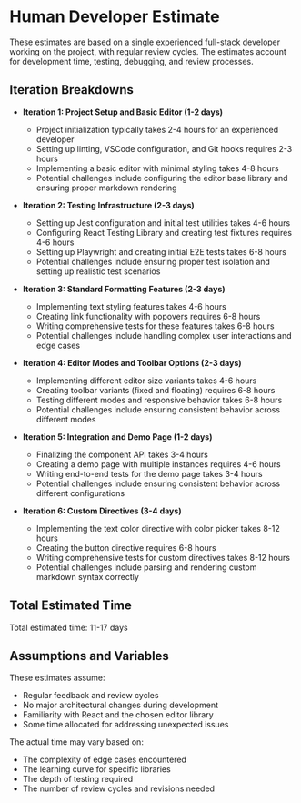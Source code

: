 # Human Developer Estimate

These estimates are based on a single experienced full-stack developer working on the project, with regular review cycles. The estimates account for development time, testing, debugging, and review processes.

## Iteration Breakdowns

- **Iteration 1: Project Setup and Basic Editor (1-2 days)**

  - Project initialization typically takes 2-4 hours for an experienced developer
  - Setting up linting, VSCode configuration, and Git hooks requires 2-3 hours
  - Implementing a basic editor with minimal styling takes 4-8 hours
  - Potential challenges include configuring the editor base library and ensuring proper markdown rendering

- **Iteration 2: Testing Infrastructure (2-3 days)**

  - Setting up Jest configuration and initial test utilities takes 4-6 hours
  - Configuring React Testing Library and creating test fixtures requires 4-6 hours
  - Setting up Playwright and creating initial E2E tests takes 6-8 hours
  - Potential challenges include ensuring proper test isolation and setting up realistic test scenarios

- **Iteration 3: Standard Formatting Features (2-3 days)**

  - Implementing text styling features takes 4-6 hours
  - Creating link functionality with popovers requires 6-8 hours
  - Writing comprehensive tests for these features takes 6-8 hours
  - Potential challenges include handling complex user interactions and edge cases

- **Iteration 4: Editor Modes and Toolbar Options (2-3 days)**

  - Implementing different editor size variants takes 4-6 hours
  - Creating toolbar variants (fixed and floating) requires 6-8 hours
  - Testing different modes and responsive behavior takes 6-8 hours
  - Potential challenges include ensuring consistent behavior across different modes

- **Iteration 5: Integration and Demo Page (1-2 days)**

  - Finalizing the component API takes 3-4 hours
  - Creating a demo page with multiple instances requires 4-6 hours
  - Writing end-to-end tests for the demo page takes 3-4 hours
  - Potential challenges include ensuring consistent behavior across different configurations

- **Iteration 6: Custom Directives (3-4 days)**
  - Implementing the text color directive with color picker takes 8-12 hours
  - Creating the button directive requires 6-8 hours
  - Writing comprehensive tests for custom directives takes 8-12 hours
  - Potential challenges include parsing and rendering custom markdown syntax correctly

## Total Estimated Time

Total estimated time: 11-17 days

## Assumptions and Variables

These estimates assume:

- Regular feedback and review cycles
- No major architectural changes during development
- Familiarity with React and the chosen editor library
- Some time allocated for addressing unexpected issues

The actual time may vary based on:

- The complexity of edge cases encountered
- The learning curve for specific libraries
- The depth of testing required
- The number of review cycles and revisions needed
